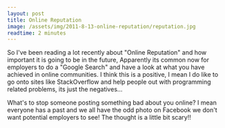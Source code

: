 ```yaml
---
layout: post
title: Online Reputation
image: /assets/img/2011-8-13-online-reputation/reputation.jpg
readtime: 2 minutes
---
```

So I've been reading a lot recently about "Online Reputation" and how important it is going to be in the future, Apparently its common now for employers to do a "Google Search" and have a look at what you have achieved in online communities. I think this is a positive, I mean I do like to go onto sites like StackOverflow and help people out with programming related problems, its just the negatives...

What's to stop someone posting something bad about you online? I mean everyone has a past and we all have the odd photo on Facebook we don't want potential employers to see! The thought is a little bit scary!!